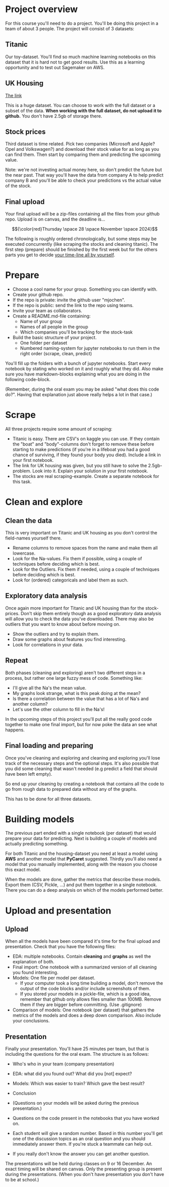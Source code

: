# Project overview

For this course you'll need to do a project. You'll be doing this project in a team of about 3 people. The project will consist of 3 datasets:

## Titanic

Our toy-dataset. You'll find so much machine learning notebooks on this dataset that it is hard not to get good results. Use this as a learning opportunity and to test out Sagemaker on AWS.

## UK Housing

[The link](https://www.kaggle.com/datasets/hm-land-registry/uk-housing-prices-paid/data)

This is a huge dataset. You can choose to work with the full dataset or a subset of the data. **When working with the full dataset, do not upload it to github.** You don't have 2.5gb of storage there.

## Stock prices

Third dataset is time related. Pick two companies (Microsoft and Apple? Opel and Volkswagen?) and download their stock value for as long as you can find them. Then start by comparing them and predicting the upcoming value.

Note: we're not investing actual money here, so don't predict the future but the near past. That way you'll have the data from company A to help predict company B and you'll be able to check your predictions vs the actual value of the stock.

## Final upload

Your final upload will be a zip-files containing all the files from your github repo. Upload is on canvas, and the deadline is...

$${\color{red}Thursday \space 28 \space November \space 2024}$$

The following is roughly ordered chronologically, but some steps may be executed concurrently (like scraping the stocks and cleaning titanic). The first step (prepare) should be finished by the first week but for the others parts you get to decide [your time-line all by yourself](https://www.timeanddate.com/countdown/boxing?iso=20241128T11&p0=337&msg=Deadline+for+the+Cloud+AI+project&ud=1&font=cursive).



# Prepare

* Choose a cool name for your group. Something you can identify with.
* Create your github repo.
* If the repo is private: invite the github user "mjochen".
* If the repo is public: send the link to the repo using teams.
* Invite your team as collaborators.
* Create a README.md-file containing:
    * Name of your group
    * Names of all people in the group
    * Which companies you'll be tracking for the stock-task
* Build the basic structure of your project.
    * One folder per dataset
    * Numbered naming-system for jupyter notebooks to run them in the right order (scrape, clean, predict)

You'll fill up the folders with a bunch of jupyter notebooks. Start every notebook by stating who worked on it and roughly what they did. Also make sure you have markdown-blocks explaining what you are doing in the following code-block.

(Remember, during the oral exam you may be asked "what does this code do?". Having that explanation just above really helps a lot in that case.)

# Scrape

All three projects require some amount of scraping:

* Titanic is easy. There are CSV's on kaggle you can use. If they contain the "boat" and "body"-columns don't forget to remove these before starting to make predictions (if you're in a lifeboat you had a good chance of surviving, if they found your body you died). Include a link in your first notebook.
* The link for UK housing was given, but you still have to solve the 2.5gb-problem. Look into it. Explain your solution in your first notebook.
* The stocks are real scraping-example. Create a separate notebook for this task.

# Clean and explore

## Clean the data

This is very important on Titanic and UK housing as you don't control the field-names yourself there.

* Rename columns to remove spaces from the name and make them all lowercase.
* Look for the Na-values. Fix them if possible, using a couple of techniques before deciding which is best.
* Look for the Outliers. Fix them if needed, using a couple of techniques before deciding which is best.
* Look for (ordered) categoricals and label them as such.

## Exploratory data analysis

Once again more important for Titanic and UK housing than for the stock-prices. Don't skip them entirely though as a good exploratory data analysis will allow you to check the data you've downloaded. There may also be outliers that you want to know about before moving on.

* Show the outliers and try to explain them.
* Draw some graphs about features you find interesting.
* Look for correlations in your data.

## Repeat

Both phases (cleaning and exploring) aren't two different steps in a process, but rather one large fuzzy mess of code. Something like:

* I'll give all the Na's the mean value.
* My graphs look strange, what is this peak doing at the mean?
* Is there a correlation between the value that has a lot of Na's and another column?
* Let's use the other column to fill in the Na's!

In the upcoming steps of this project you'll put all the really good code together to make one final import, but for now poke the data an see what happens.

## Final loading and preparing

Once you've cleaning and exploring and cleaning and exploring you'll lose track of the necessary steps and the optional steps. It's also possible that you did some cleaning that wasn't needed (e.g predict a field that should have been left empty).

So end up your cleaning by creating a notebook that contains all the code to go from rough data to prepared data without any of the graphs.

This has to be done for all three datasets.

# Building models

The previous part ended with a single notebook (per dataset) that would prepare your data for predicting. Next is building a couple of models and actually predicting something.

For both Titanic and the housing-dataset you need at least a model using **AWS** and another model that **PyCaret** suggested. Thirdly you'll also need a model that you manually implemented, along with the reason you choose this exact model.

When the models are done, gather the metrics that describe these models. Export them (CSV, Pickle, ...) and put them together in a single notebook. There you can do a deep analysis on which of the models performed better.

# Upload and presentation

## Upload

When all the models have been compared it's time for the final upload and presentation. Check that you have the following files:

* EDA: multiple notebooks. Contain **cleaning** and **graphs** as well the explanation of both.
* Final import: One notebook with a summarized version of all cleaning you found interesting.
* Models: One file per model per dataset.
    * If your computer took a long time building a model, don't remove the output of the code blocks and/or include screenshots of them.
    * If you stored your models in a pickle-file, which is a good idea, remember that github only allows files smaller than 100MB. Remove them if they are bigger before committing. (Use .gitignore)
* Comparison of models: One notebook (per dataset) that gathers the metrics of the models and does a deep down comparison. Also include your conclusions.

## Presentation

Finally your presentation. You'll have 25 minutes per team, but that is including the questions for the oral exam. The structure is as follows:

* Who's who in your team (company presentation)
* EDA: what did you found out? What did you [not] expect?
* Models: Which was easier to train? Which gave the best result?
* Conclusion

* (Questions on your models will be asked during the previous presentation.)
* Questions on the code present in the notebooks that you have worked on.
* Each student will give a random number. Based in this number you'll get one of the discussion topics as an oral question and you should immediately answer them. If you're stuck a teammate can help out.
* If you really don't know the answer you can get another question.

The presentations will be held during classes on 9 or 16 December. An exact timing will be shared on canvas. Only the presenting group is present during the presentations. (When you don't have presentation you don't have to be at school.)